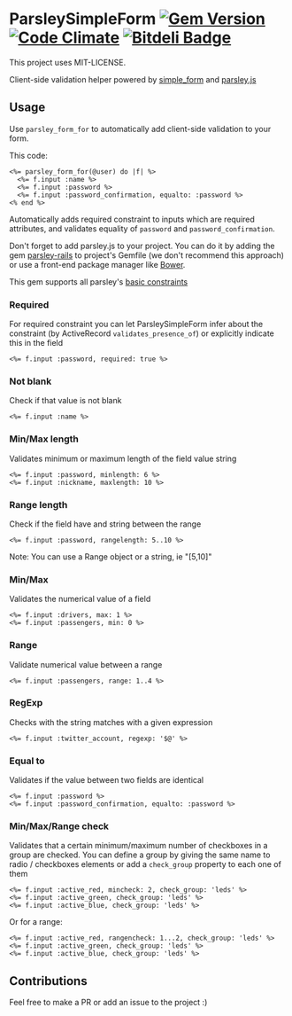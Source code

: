 ParsleySimpleForm [![Gem Version](https://badge.fury.io/rb/parsley_simple_form.png)](http://badge.fury.io/rb/parsley_simple_form) [![Code Climate](https://codeclimate.com/github/innvent/parsley_simple_form.png)](https://codeclimate.com/github/innvent/parsley_simple_form) [![Bitdeli Badge](https://d2weczhvl823v0.cloudfront.net/gbmoretti/parsley_simple_form/trend.png)](https://bitdeli.com/free "Bitdeli Badge")
=================


This project uses MIT-LICENSE.

Client-side validation helper powered by [simple_form](http://github.com/plataformatec/simple_form) and [parsley.js](http://parsleyjs.org/)

Usage
--------

Use `parsley_form_for` to automatically add client-side validation to your form.

This code:
```erb
<%= parsley_form_for(@user) do |f| %>
  <%= f.input :name %>
  <%= f.input :password %>
  <%= f.input :password_confirmation, equalto: :password %>
<% end %>
```

Automatically adds required constraint to inputs which are required attributes, and validates equality of `password` and `password_confirmation`.

Don't forget to add parsley.js to your project. You can do it by adding the gem [parsley-rails](https://github.com/mekishizufu/parsley-rails) to project's Gemfile (we don't recommend this approach) or use a front-end package manager like [Bower](https://github.com/bower/bower).

This gem supports all parsley's [basic constraints](http://parsleyjs.org/documentation.html#basic-constraints) 

### Required
For required constraint you can let ParsleySimpleForm infer about the constraint (by ActiveRecord `validates_presence_of`) or explicitly indicate this in the field

```erb
<%= f.input :password, required: true %>
```

### Not blank
Check if that value is not blank
```erb
<%= f.input :name %>
```

### Min/Max length
Validates minimum or maximum length of the field value string
```erb
<%= f.input :password, minlength: 6 %>
<%= f.input :nickname, maxlength: 10 %>
```

### Range length
Check if the field have and string between the range
```erb
<%= f.input :password, rangelength: 5..10 %>
```
Note: You can use a Range object or a string, ie "[5,10]"


### Min/Max
Validates the numerical value of a field
```erb
<%= f.input :drivers, max: 1 %>
<%= f.input :passengers, min: 0 %>
```

### Range
Validate numerical value between a range
```erb
<%= f.input :passengers, range: 1..4 %>
```

### RegExp
Checks with the string matches with a given expression
```erb
<%= f.input :twitter_account, regexp: '$@' %>
``` 

### Equal to
Validates if the value between two fields are identical
```erb
<%= f.input :password %>
<%= f.input :password_confirmation, equalto: :password %>
```

### Min/Max/Range check
Validates that a certain minimum/maximum number of checkboxes in a group are checked. You can define a group by giving the same name to radio / checkboxes elements or add a `check_group` property to each one of them
```erb
<%= f.input :active_red, mincheck: 2, check_group: 'leds' %>
<%= f.input :active_green, check_group: 'leds' %>
<%= f.input :active_blue, check_group: 'leds' %>
````

Or for a range:
```erb
<%= f.input :active_red, rangencheck: 1...2, check_group: 'leds' %>
<%= f.input :active_green, check_group: 'leds' %>
<%= f.input :active_blue, check_group: 'leds' %>
````


Contributions
-------------

Feel free to make a PR or add an issue to the project :)



